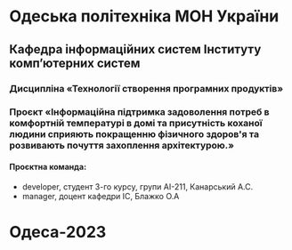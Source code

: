 # Одеська політехніка МОН України
## Кафедра інформаційних систем Інституту комп’ютерних систем
### Дисципліна «Технології створення програмних продуктів»
### Проєкт «Інформаційна підтримка задоволення потреб в комфортній температурі в домі та присутність коханої людини сприяють покращенню фізичного здоров'я та розвивають почуття захоплення архітектурою.»
#### Проєктна команда:
- developer, студент 3-го курсу, групи АІ-211, Канарський А.С.
- manager, доцент кафедри ІС, Блажко О.А
# Одеса-2023
